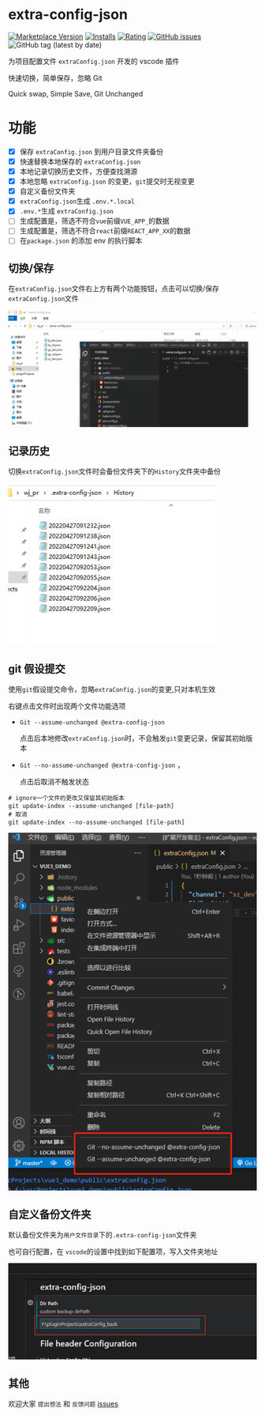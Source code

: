 # extra-config-json

[![Marketplace Version](https://vsmarketplacebadge.apphb.com/version/jawa0919.extra-config-json.svg)](https://marketplace.visualstudio.com/items?itemName=jawa0919.extra-config-json) [![Installs](https://vsmarketplacebadge.apphb.com/installs/jawa0919.extra-config-json.svg)](https://marketplace.visualstudio.com/items?itemName=jawa0919.extra-config-json) [![Rating](https://vsmarketplacebadge.apphb.com/rating-star/jawa0919.extra-config-json.svg)](https://marketplace.visualstudio.com/items?itemName=jawa0919.extra-config-json) [![GitHub issues](https://img.shields.io/github/issues/jawa0919/extra-config-json)](https://github.com/jawa0919/extra-config-json/issues)![GitHub tag (latest by date)](https://img.shields.io/github/v/tag/jawa0919/extra-config-json)

为项目配置文件 `extraConfig.json` 开发的 vscode 插件

快速切换，简单保存，忽略 Git

Quick swap, Simple Save, Git Unchanged

# 功能

- [x] 保存 `extraConfig.json` 到用户目录文件夹备份
- [x] 快速替换本地保存的 `extraConfig.json`
- [x] 本地记录切换历史文件，方便查找溯源
- [x] 本地忽略 `extraConfig.json` 的变更，`git`提交时无视变更
- [x] 自定义备份文件夹
- [x] `extraConfig.json`生成 `.env.*.local`
- [x] `.env.*`生成 `extraConfig.json`
- [ ] 生成配置是，筛选不符合`vue`前缀`VUE_APP_`的数据
- [ ] 生成配置是，筛选不符合`react`前缀`REACT_APP_XX`的数据
- [ ] 在`package.json` 的添加 env 的执行脚本

## 切换/保存

在`extraConfig.json`文件右上方有两个功能按钮，点击可以切换/保存`extraConfig.json`文件

![swap](./docs/img/swap.gif)

## 记录历史

切换`extraConfig.json`文件时会备份文件夹下的`History`文件夹中备份

![history](./docs/img/history.png)

## git 假设提交

使用`git`假设提交命令，忽略`extraConfig.json`的变更,只对本机生效

右键点击文件时出现两个文件功能选项

- `Git --assume-unchanged @extra-config-json`

  点击后本地修改`extraConfig.json`时，不会触发`git`变更记录，保留其初始版本

- `Git --no-assume-unchanged @extra-config-json` ，

  点击后取消不触发状态

```shell
# ignore一个文件的更改又保留其初始版本
git update-index --assume-unchanged [file-path]
# 取消
git update-index --no-assume-unchanged [file-path]
```

![假设提交](./docs/img/git_assume.png)

## 自定义备份文件夹

默认备份文件夹为`用户文件目录`下的`.extra-config-json`文件夹

也可自行配置，在 `vscode`的设置中找到如下配置项，写入文件夹地址

![配置](./docs/img/setting.png)

## 其他

欢迎大家 `提出想法` 和 `反馈问题` [issues](https://github.com/jawa0919/extra-config-json/issues)

